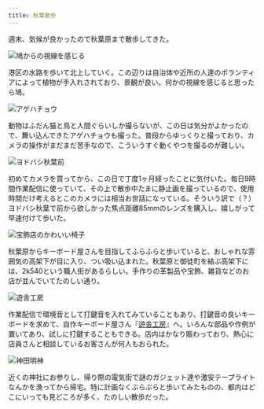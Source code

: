 ```yaml
---
title: 秋葉散歩
---
```

週末、気候が良かったので秋葉原まで散歩してきた。

![](https://lh4.googleusercontent.com/cKonON8BRQu90l9mTefVt8HI3fZohf5HjnoRikMU8FmLin6Mn4na2RuEszqS0sQeeEVM53gl7kxKM0fUcCIXvrRrmO12UULfXFxh8CwjmdlJJBnuYQ5AQD8m6dER9n9_1fSyBfXzLwgT3Z6Q7fZWeDWEitgToQGxx9h3Berc_LWQbYJ477UBAs5yUA "鳩からの視線を感じる")

港区の水路を歩いて北上していく。この辺りは自治体や近所の人達のボランティアによって植物が手入れされており、景観が良い。何かの視線を感じると思ったら鳩。

![](https://lh3.googleusercontent.com/227YJ4J6-LvFq_x4c8X_zOvRFCvoEUvFc9tUhBPrvMezfa7Ih-HeJTSmmPczui4wdQzACA7CZ04vD411O43VnxQxSYFsBowj1ryh0X6xG4ZrkXW9pV_SfyWVMeuAYI9ir4mNm-78GlMcYy7r0RIoIcqip-1Hc1PBlIBlA7bviD95dil4N0BXVMBPnA "アゲハチョウ")

動物はふだん猫と鳥と人間ぐらいしか撮らないが、この日は気分がよかったので、舞い込んできたアゲハチョウも撮った。普段からゆっくりと撮っており、カメラの操作がまだまだ苦手なので、こういうすぐ動くやつを撮るのが難しい。

![](https://lh6.googleusercontent.com/Fx5n5D9oVksmPiwD1d9AawmLS2Lk7Eg5gCZFWaA1wFRgqzm_UqT_MhG49jPOLCYYovgaj2v92kCp6YiTPK2F_0y0eRo0xadxfRnFEX6BDgjyRCWiWvO5NSW2OPOphYGnLyi5z-0BrbgC2SRuRwaiis0yKBqhE7KXKXlc3TvCFx3Pde9zWjlp9oxhWg "ヨドバシ秋葉前")

初めてカメラを買ってから、この日で丁度1ヶ月経ったことに気付いた。毎日9時間作業配信に使っていて、その上で散歩中たまに静止画を撮っているので、使用時間だけ考えるとこのカメラには相当お世話になっている。そういう訳で（？）ヨドバシ秋葉で前から欲しかった焦点距離85mmのレンズを購入し、嬉しがって早速付けて歩いた。

![](https://lh4.googleusercontent.com/2o4gwqovmFC5Tud7XAmIg-yc4mUxBZ2m_8J1SszqZqAZPCc7TVR2ReC_oNixDeyKYY3wD_GGlgd3xLeJTLQZuD3taFtlFYwL49zQZwRIb_9XoCUPyvB1Uh5u4Mwi3i92mwd8yNkHm1Twwn6QDlRAHL9ql3a7IqFru5WpEMo3VF8ut-d10Lw4Chw2-g "宝飾店のかわいい椅子")

秋葉原からキーボード屋さんを目指してふらふらと歩いていると、おしゃれな雰囲気の高架下が目に入り、つい吸い込まれた。秋葉原と御徒町を結ぶ高架下には、2k540という職人街があるらしい。手作りの革製品や宝飾、雑貨などのお店が並んでいてたのしい通り。

![](https://lh6.googleusercontent.com/f0lW2rs3fS30GvR_p7sp_Un98CwDSWt7aKXXDta0PsJwG7afUrukv2fkiZD3AwdDREQskH_XyQHQRWCawq4UicYZruLohM-iAoW9XsC4T6_5kcd-VbGePkwFYB2wrvP5vDATnFt7SG_NHaKABtPM1rzNAVjIVQ9iVf8fruCamD8gSOwp4k9WGGYIOg "遊舎工房")

作業配信で環境音として打鍵音を入れてみていることもあり、打鍵音の良いキーボードを求めて、自作キーボード屋さん『[遊舎工房](https://yushakobo.jp/)』へ。いろんな部品や作例が置いてあり、試しに打鍵することもできる。店内はかなり賑わっており、熱心に店員さんと相談しているお客さんが何人もおられた。

![](https://lh4.googleusercontent.com/2GvEo7qpxH5hn1Vkzvlqt5hAfJpWsi6wX0Qixq_bT32GSHmXx2-bdlQSEKXcF2axP216F5H-u4d917-YgD68pesSV8cQViAbs_q7nInYb-4nGySqDmCSGeQexXXMV1R8GBkVSjsumP6iySL0hnydqF1T2w0sGSUb6DeBuOsu97bUnxm86Dk02gIiDA "神田明神")

近くの神社にお参りし、帰り際の電気街で謎のガジェット達や激安テープライトなんかを漁ってから帰宅。特に計画なくぶらぶらと歩いてみたものの、都内はどこにいっても見どころが多く、たのしい散歩だった。
